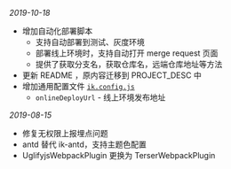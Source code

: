 
*2019-10-18*

- 增加自动化部署脚本
  - 支持自动部署到测试、灰度环境
  - 部署线上环境时，支持自动打开 merge request 页面
  - 提供了获取分支名，获取仓库名，远端仓库地址等方法
- 更新 README ，原内容迁移到 PROJECT_DESC 中
- 增加通用配置文件 [`ik.config.js`](ik.config.js)
  - `onlineDeployUrl` - 线上环境发布地址

*2019-08-15*

- 修复无权限上报埋点问题
- antd 替代 ik-antd，支持主题色配置
- UglifyjsWebpackPlugin 更换为 TerserWebpackPlugin
